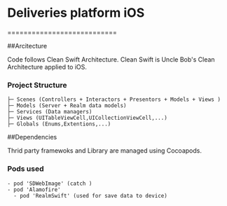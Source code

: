 # Deliveries platform iOS
===========================

##Arcitecture

Code follows Clean Swift Architecture.
Clean Swift is Uncle Bob's Clean Architecture applied to iOS.

### Project Structure
    ├─ Scenes (Controllers + Interactors + Presentors + Models + Views )
    ├─ Models (Server + Realm data models)
    ├─ Services (Data managers)
    ├─ Views (UITableViewCell,UICollectionViewCell,...)
    ├─ Globals (Enums,Extentions,...)
    
##Dependencies

Thrid party framewoks and Library are managed using Cocoapods.

### Pods used 
	- pod 'SDWebImage' (catch )
	- pod 'Alamofire'
      - pod 'RealmSwift' (used for save data to device)
